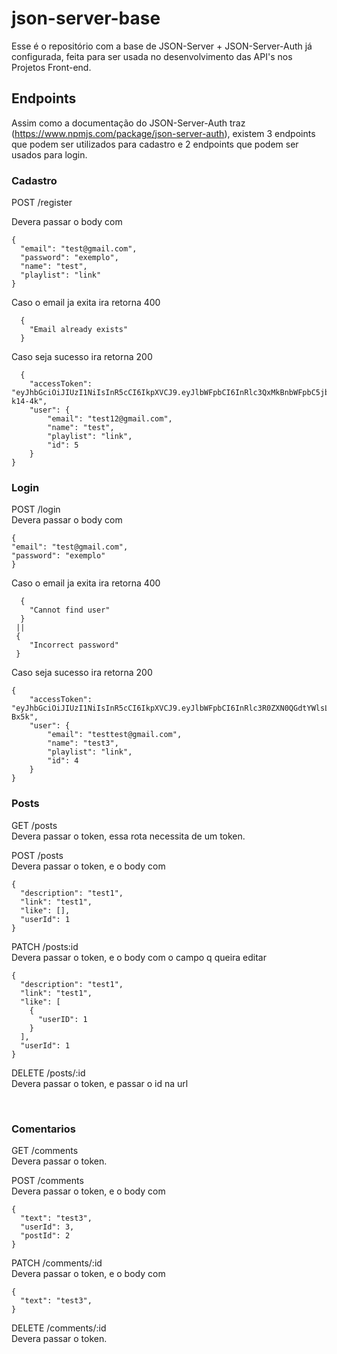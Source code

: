 # json-server-base

Esse é o repositório com a base de JSON-Server + JSON-Server-Auth já configurada, feita para ser usada no desenvolvimento das API's nos Projetos Front-end.

## Endpoints

Assim como a documentação do JSON-Server-Auth traz (https://www.npmjs.com/package/json-server-auth), existem 3 endpoints que podem ser utilizados para cadastro e 2 endpoints que podem ser usados para login.

### Cadastro

POST /register <br/>

Devera passar o body com

```
{
  "email": "test@gmail.com",
  "password": "exemplo",
  "name": "test",
  "playlist": "link"
}
```

Caso o email ja exita ira retorna 400 <br/>

```
  {
    "Email already exists"
  }

```

Caso seja sucesso ira retorna 200<br/>

```
  {
	"accessToken": "eyJhbGciOiJIUzI1NiIsInR5cCI6IkpXVCJ9.eyJlbWFpbCI6InRlc3QxMkBnbWFpbC5jb20iLCJpYXQiOjE2ODI2MTExNTIsImV4cCI6MTY4MjYxNDc1Miwic3ViIjoiNSJ9.rvgosEMlcoRzJvHBYbv_rCHn18UZuW2vot3E-k14-4k",
	"user": {
		"email": "test12@gmail.com",
		"name": "test",
		"playlist": "link",
		"id": 5
	}
}

```

### Login

POST /login <br/>
Devera passar o body com

```
{
"email": "test@gmail.com",
"password": "exemplo"
}
```

Caso o email ja exita ira retorna 400 <br/>

```
  {
    "Cannot find user"
  }
 ||
 {
    "Incorrect password"
 }
```

Caso seja sucesso ira retorna 200<br/>

```
{
	"accessToken": "eyJhbGciOiJIUzI1NiIsInR5cCI6IkpXVCJ9.eyJlbWFpbCI6InRlc3R0ZXN0QGdtYWlsLmNvbSIsImlhdCI6MTY4MjYxMjY2NiwiZXhwIjoxNjgyNjE2MjY2LCJzdWIiOiI0In0.qE9404arw9GWtTlVB9sQGrax86fVLs8vE9G7Yt-Bx5k",
	"user": {
		"email": "testtest@gmail.com",
		"name": "test3",
		"playlist": "link",
		"id": 4
	}
}

```

### Posts

GET /posts <br />
Devera passar o token, essa rota necessita de um token.

POST /posts <br />
Devera passar o token, e o body com

```
{
  "description": "test1",
  "link": "test1",
  "like": [],
  "userId": 1
}
```

PATCH /posts:id <br/>
Devera passar o token, e o body com o campo q queira editar

```
{
  "description": "test1",
  "link": "test1",
  "like": [
    {
      "userID": 1
    }
  ],
  "userId": 1
}
```

DELETE /posts/:id <br/>
Devera passar o token, e passar o id na url

<br/>

### Comentarios

GET /comments <br />
Devera passar o token.

POST /comments <br />
Devera passar o token, e o body com

```
{
  "text": "test3",
  "userId": 3,
  "postId": 2
}
```

PATCH /comments/:id <br />
Devera passar o token, e o body com

```
{
  "text": "test3",
}
```

DELETE /comments/:id <br />
Devera passar o token.
